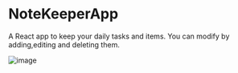 # NoteKeeperApp

A React app to keep your daily tasks and items. You can modify by adding,editing and deleting them.



![image](https://github.com/user-attachments/assets/63fa0433-c3c3-418e-ae79-049d86617732)
